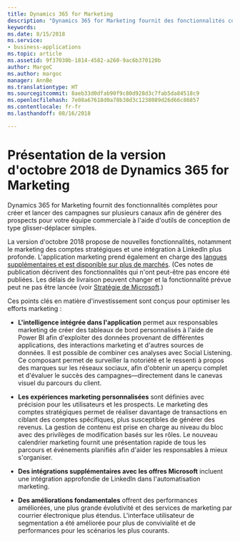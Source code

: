 ```yaml
---
title: Dynamics 365 for Marketing
description: "Dynamics 365 for Marketing fournit des fonctionnalités complètes pour créer et lancer des campagnes sur plusieurs canaux afin de générer des prospects pour votre équipe commerciale à l'aide d'outils de conception de type glisser-déplacer simples."
keywords: 
ms.date: 8/15/2018
ms.service:
- business-applications
ms.topic: article
ms.assetid: 9f37030b-1814-4582-a260-9ac6b370120b
author: MargoC
ms.author: margoc
manager: AnnBe
ms.translationtype: HT
ms.sourcegitcommit: 8aeb33d0dfab90f9c80d928d3c7fab5da84518c9
ms.openlocfilehash: 7e08a67618d0a78b38d3c1238089d26d66c86857
ms.contentlocale: fr-fr
ms.lasthandoff: 08/16/2018

---
```


# <a name="overview-of-dynamics-365-for-marketing-october-18-release"></a>Présentation de la version d'octobre 2018 de Dynamics 365 for Marketing

Dynamics 365 for Marketing fournit des fonctionnalités complètes pour créer et lancer des campagnes sur plusieurs canaux afin de générer des prospects pour votre équipe commerciale à l'aide d'outils de conception de type glisser-déplacer simples.

La version d'octobre 2018 propose de nouvelles fonctionnalités, notamment le marketing des comptes stratégiques et une intégration à LinkedIn plus profonde. L'application marketing prend également en charge des [langues supplémentaires et est disponible sur plus de marchés](regions.md). (Ces notes de publication décrivent des fonctionnalités qui n'ont peut-être pas encore été publiées. Les délais de livraison peuvent changer et la fonctionnalité prévue peut ne pas être lancée (voir [Stratégie de Microsoft](https://go.microsoft.com/fwlink/p/?linkid=2007332).)

Ces points clés en matière d'investissement sont conçus pour optimiser les efforts marketing :

- **L'intelligence intégrée dans l'application** permet aux responsables marketing de créer des tableaux de bord personnalisés à l'aide de Power BI afin d'exploiter des données provenant de différentes applications, des interactions marketing et d'autres sources de données. Il est possible de combiner ces analyses avec Social Listening. Ce composant permet de surveiller la notoriété et le ressenti à propos des marques sur les réseaux sociaux, afin d'obtenir un aperçu complet et d'évaluer le succès des campagnes&mdash;directement dans le canevas visuel du parcours du client.

- **Les expériences marketing personnalisées** sont définies avec précision pour les utilisateurs et les prospects. Le marketing des comptes stratégiques permet de réaliser davantage de transactions en ciblant des comptes spécifiques, plus susceptibles de générer des revenus. La gestion de contenu est prise en charge au niveau du bloc avec des privilèges de modification basés sur les rôles. Le nouveau calendrier marketing fournit une présentation rapide de tous les parcours et événements planifiés afin d'aider les responsables à mieux s'organiser.

- **Des intégrations supplémentaires avec les offres Microsoft** incluent une intégration approfondie de LinkedIn dans l'automatisation marketing.

- **Des améliorations fondamentales** offrent des performances améliorées, une plus grande évolutivité et des services de marketing par courrier électronique plus étendus. L'interface utilisateur de segmentation a été améliorée pour plus de convivialité et de performances pour les scénarios les plus courants.



